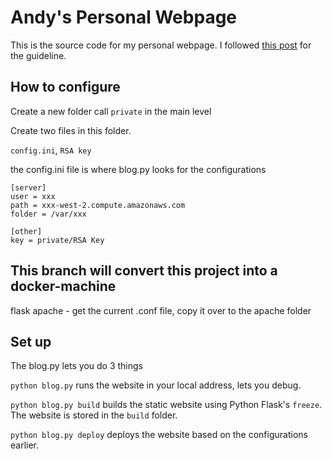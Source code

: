 # Andy's Personal Webpage
This is the source code for my personal webpage. I followed [this post](https://nicolas.perriault.net/code/2012/dead-easy-yet-powerful-static-website-generator-with-flask/) for the guideline. 

## How to configure
Create a new folder call `private` in the main level

Create two files in this folder.

`config.ini`, `RSA key`

the config.ini file is where blog.py looks for the configurations

    [server]
    user = xxx
    path = xxx-west-2.compute.amazonaws.com
    folder = /var/xxx

    [other]
    key = private/RSA Key

## This branch will convert this project into a docker-machine
flask
apache
    - get the current .conf file, copy it over to the apache folder


    

## Set up 
The blog.py lets you do 3 things

`python blog.py` runs the website in your local address, lets you debug.   

`python blog.py build` builds the static website using Python Flask's `freeze`. The website is stored in the `build` folder.

`python blog.py deploy` deploys the website based on the configurations earlier.

